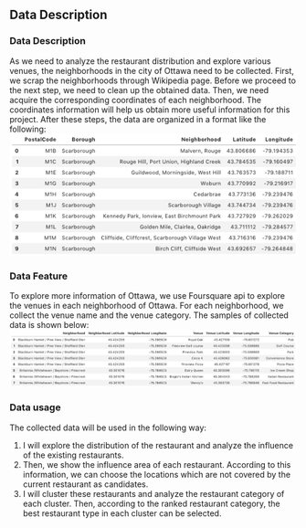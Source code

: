 ## Data Description
### Data Description
As we need to analyze the restaurant distribution and explore various venues, the neighborhoods in the city of Ottawa need to be collected. First, we scrap the neighborhoods through Wikipedia page. Before we proceed to the next step, we need to clean up the obtained data. Then, we need acquire the corresponding coordinates of each neighborhood. The coordinates information will help us obtain more useful information for this project. After these steps, the data are organized in a format like the following: 
![Cleaned data](img/ottawa1.png)

### Data Feature
To explore more information of Ottawa, we use Foursquare api to explore the venues in each neighborhood of Ottawa. For each neighborhood, we collect the venue name and the venue category. The samples of collected data is shown below:
![Cleaned data](img/ottawa2.png)

### Data usage
The collected data will be used in the following way: 
1. I will explore the distribution of the restaurant and analyze the influence of the existing restaurants. 
2. Then, we show the influence area of each restaurant. According to this information, we can choose the locations which are not covered by the current restaurant as candidates.
3. I will cluster these restaurants and analyze the restaurant category of each cluster. Then, according to the ranked restaurant category, the best restaurant type in each cluster can be selected.
